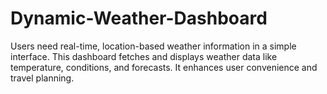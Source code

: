# Dynamic-Weather-Dashboard
Users need real-time, location-based weather information in a simple  interface. This dashboard fetches and displays weather data like  temperature, conditions, and forecasts. It enhances user convenience  and travel planning.
